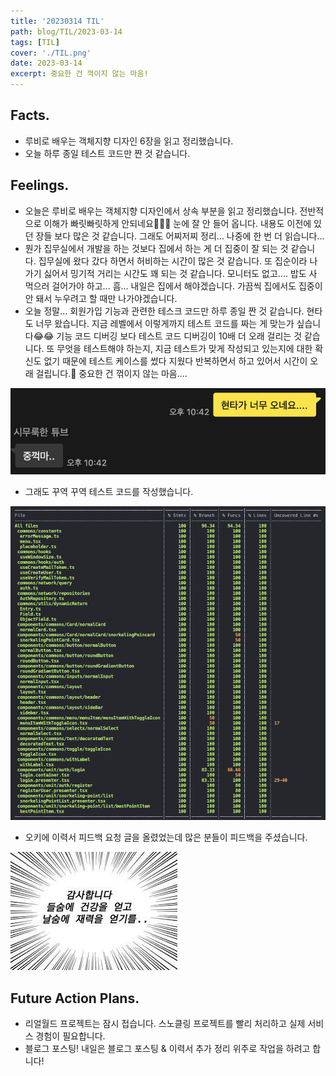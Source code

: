 ```yaml
---
title: '20230314 TIL'
path: blog/TIL/2023-03-14
tags: [TIL]
cover: './TIL.png'
date: 2023-03-14
excerpt: 중요한 건 꺽이지 않는 마음!
---
```


## Facts.

* 루비로 배우는 객체지향 디자인 6장을 읽고 정리했습니다. 
* 오늘 하루 종일 테스트 코드만 짠 것 같습니다. 

## Feelings.

* 오늘은 루비로 배우는 객체지향 디자인에서 상속 부분을 읽고 정리했습니다. 전반적으로 이해가 빠릿빠릿하게 안되네요🥲🥲🥲 눈에 잘 안 들어 옵니다. 내용도 이전에 있던 장들 보다 많은 것 같습니다. 그래도 어찌저찌 정리... 나중에 한 번 더 읽습니다...
* 뭔가 집무실에서 개발을 하는 것보다 집에서 하는 게 더 집중이 잘 되는 것 같습니다. 집무실에 왔다 갔다 하면서 허비하는 시간이 많은 것 같습니다. 또 집순이라 나가기 싫어서 밍기적 거리는 시간도 꽤 되는 것 같습니다. 모니터도 없고.... 밥도 사 먹으러 걸어가야 하고... 흠... 내일은 집에서 해야겠습니다. 가끔씩 집에서도 집중이 안 돼서 누우려고 할 때만 나가야겠습니다.
* 오늘 정말... 회원가입 기능과 관련한 테스크 코드만 하루 종일 짠 것 같습니다.  현타도 너무 왔습니다. 지금 레벨에서 이렇게까지 테스트 코드를 짜는 게 맞는가 싶습니다😂😂 기능 코드 디버깅 보다 테스트 코드 디버깅이 10배 더 오래 걸리는 것 같습니다. 또 무엇을 테스트해야 하는지, 지금 테스트가 맞게 작성되고 있는지에 대한 확신도 없기 때문에 테스트 케이스를 썼다 지웠다 반복하면서 하고 있어서 시간이 오래 걸립니다.🥲 중요한 건 꺾이지 않는 마음.... 

![](./1.png)

* 그래도 꾸역 꾸역 테스트 코드를 작성했습니다. 

![](./2.png)

* 오키에 이력서 피드백 요청 글을 올렸었는데 많은 분들이 피드백을 주셨습니다. 

![](./3.jpeg)

## Future Action Plans.

* 리얼월드 프로젝트는 잠시 접습니다.  스노클링 프로젝트를 빨리 처리하고 실제 서비스 경험이 필요합니다. 
* 블로그 포스팅! 내일은 블로그 포스팅 & 이력서 추가 정리 위주로 작업을 하려고 합니다!